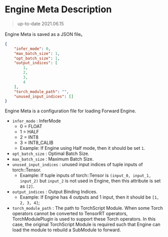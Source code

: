 # Engine Meta Description

> up-to-date 2021.06.15

Engine Meta is saved as a JSON file。

```json
{
    "infer_mode": 0,
    "max_batch_size": 1,
    "opt_batch_size": 1,
    "output_indices": [
        1,
        2,
        3,
        4
    ],
    "torch_module_path": "",
    "unused_input_indices": []
}

```

Engine Meta is a configuration file for loading Forward Engine.

- `infer_mode` : InferMode 
    - 0 = FLOAT
    - 1 = HALF
    - 2 = INT8
    - 3 = INT8_CALIB
    - Example: If Engine using Half mode, then it should be set  `1`.
- `opt_batch_size` : Optimal Batch Size.
- `max_batch_size` : Maximum Batch Size.
- `unused_input_indices` : unused input indices of tuple inputs of torch::Tensor.
    - Example: If tuple inputs of torch::Tensor is `(input_0, input_1, input_2)` but `input_2` is not used in Engine, then this attribute is set as `[2]`.
- `output_indices` : Output Binding Indices.
    - Example: If Engine has 4 outputs and 1 input, then it should be `[1, 2, 3, 4]`;
- `torch_module_path` : The path to TorchScript Module. When some Torch operators cannot be converted to TensorRT operators, TorchModulePlugin is used to support these Torch operators. In this case, the original TorchScript Module is required such that Engine can load the module to rebuild a SubModule to forward.
